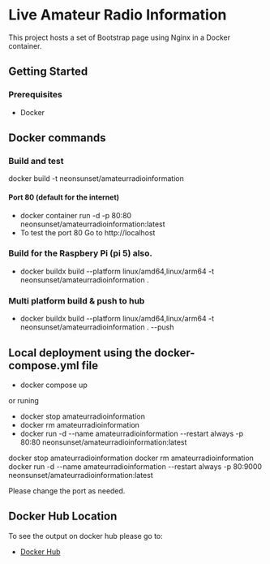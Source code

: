 # Live Amateur Radio Information
This project hosts a set of  Bootstrap page using Nginx in a Docker container.

## Getting Started

### Prerequisites

- Docker

## Docker commands
### Build and test
docker build -t neonsunset/amateurradioinformation

#### Port 80 (default for the internet)
- docker container run -d -p 80:80 neonsunset/amateurradioinformation:latest 
- To test the port 80 Go to http://localhost

### Build for the Raspbery Pi (pi 5) also. 
- docker buildx build --platform linux/amd64,linux/arm64 -t neonsunset/amateurradioinformation .

### Multi platform build & push to hub 
- docker buildx build --platform linux/amd64,linux/arm64 -t neonsunset/amateurradioinformation . --push

## Local deployment using the docker-compose.yml file
- docker compose up

or runing

- docker stop amateurradioinformation
- docker rm amateurradioinformation
- docker run -d --name amateurradioinformation --restart always -p 80:80 neonsunset/amateurradioinformation:latest

docker stop amateurradioinformation
docker rm amateurradioinformation
docker run -d --name amateurradioinformation --restart always -p 80:9000 neonsunset/amateurradioinformation:latest


Please change the port as needed. 

## Docker Hub Location
To see the output on docker hub please go to: 
- [Docker Hub](https://hub.docker.com/r/neonsunset/amateurradioinformation)